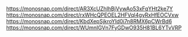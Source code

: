 https://monosnap.com/direct/AR3XcUZhIhBjVywAo53xFqYHt2ke7Y https://monosnap.com/direct/rxWHcQPEOEL2HFVql4gyRxHfEOCVxw https://monosnap.com/direct/KbdXepSjkroYId0i7n8RMX6pCWrBd6 https://monosnap.com/direct/WUmnIGVn7FyGDwO935H81BL6YTvVRP
